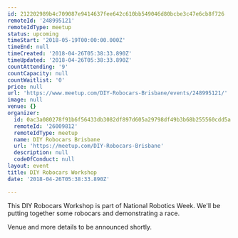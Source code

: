 ```yaml
---
id: 212202989b4c709087e9414637fee642c610bb549046d80bcbe3c47e6cb8f726
remoteId: '248995121'
remoteIdType: meetup
status: upcoming
timeStart: '2018-05-19T00:00:00.000Z'
timeEnd: null
timeCreated: '2018-04-26T05:38:33.890Z'
timeUpdated: '2018-04-26T05:38:33.890Z'
countAttending: '9'
countCapacity: null
countWaitlist: '0'
price: null
url: 'https://www.meetup.com/DIY-Robocars-Brisbane/events/248995121/'
image: null
venue: {}
organizer:
  id: 0ac3a080278f91b6f56433db3082df897d605a29798df49b3b68b255560cdd5a
  remoteId: '26009812'
  remoteIdType: meetup
  name: DIY Robocars Brisbane
  url: 'https://meetup.com/DIY-Robocars-Brisbane'
  description: null
  codeOfConduct: null
layout: event
title: DIY Robocars Workshop
date: '2018-04-26T05:38:33.890Z'

---
```

<p>This DIY Robocars Workshop is part of National Robotics Week. We'll be putting together some robocars and demonstrating a race.</p> <p>Venue and more details to be announced shortly.</p>

